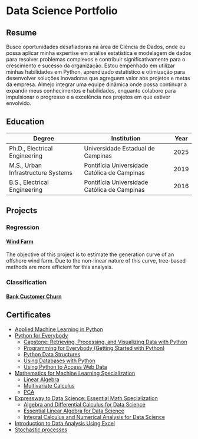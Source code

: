 # Data Science Portfolio

## Resume

Busco oportunidades desafiadoras na área de Ciência de Dados, onde eu possa aplicar minha expertise em análise estatística e modelagem de dados para resolver problemas complexos e contribuir significativamente para o crescimento e sucesso da organização. Estou empenhado em utilizar minhas habilidades em Python, aprendizado estatístico e otimização para desenvolver soluções inovadoras que agreguem valor aos projetos e metas da empresa. Almejo integrar uma equipe dinâmica onde possa continuar a expandir meus conhecimentos e habilidades, enquanto colaboro para impulsionar o progresso e a excelência nos projetos em que estiver envolvido.


## Education

| Degree                                 | Institution                                             | Year  |
|----------------------------------------|---------------------------------------------------------|-------|
| Ph.D., Electrical Engineering          | Universidade Estadual de Campinas                       | 2025  |
| M.S., Urban Infrastructure Systems     | Pontifícia Universidade Católica de Campinas            | 2019  |
| B.S., Electrical Engineering           | Pontifícia Universidade Católica de Campinas            | 2016  |


<!-- #### Technical Skills: Python, SQL, CPLEX, AMPL, EXCEL -->

## Projects

### Regression
#### [Wind Farm](https://github.com/rvanguita/wind_farm)
The objective of this project is to estimate the generation curve of an offshore wind farm. Due to the non-linear nature of this curve, tree-based methods are more efficient for this analysis.

### Classification
#### [Bank Customer Churn](https://github.com/rvanguita/bank_customer_churn)


## Certificates

- [Applied Machine Learning in Python](https://github.com/rvanguita/portfolio/blob/main/certificates/Applied%20Machine%20Learning%20in%20Python/Coursera%209LT6NMT6QFUF.pdf)
- [Python for Everybody](https://github.com/rvanguita/portfolio/blob/main/certificates/Python%20for%20Everybody/Coursera%20QJN7QJTLGFLT.pdf)
  - [Capstone: Retrieving, Processing, and Visualizing Data with Python](https://github.com/rvanguita/portfolio/blob/main/certificates/Python%20for%20Everybody/Capstone%3A%20Retrieving%2C%20Processing%2C%20and%20Visualizing%20Data%20with%20Python/Coursera%20QJN7QJTLGFLT.pdf)
  - [Programming for Everybody (Getting Started with Python)](https://github.com/rvanguita/portfolio/blob/main/certificates/Python%20for%20Everybody/Programming%20for%20Everybody%20(Getting%20Started%20with%20Python)/Coursera%20L93RZWK9WZB8.pdf)
  - [Python Data Structures](https://github.com/rvanguita/portfolio/blob/main/certificates/Python%20for%20Everybody/Python%20Data%20Structures/Coursera%20CABEC4D9W5QF.pdf)
  - [Using Databases with Python](https://github.com/rvanguita/portfolio/blob/main/certificates/Python%20for%20Everybody/Using%20Databases%20with%20Python/Coursera%20FN7JP8SM77S9.pdf)
  - [Using Python to Access Web Data](https://github.com/rvanguita/portfolio/blob/main/certificates/Python%20for%20Everybody/Using%20Python%20to%20Access%20Web%20Data/Coursera%20LV7GTE5D9VTJ.pdf)
- [Mathematics for Machine Learning Specialization](https://github.com/rvanguita/portfolio/blob/main/certificates/Mathematics%20for%20Machine%20Learning/Coursera%20AVCUZHDPGLI5.pdf)
  - [Linear Algebra](https://github.com/rvanguita/portfolio/blob/main/certificates/Mathematics%20for%20Machine%20Learning/Linear%20Algebra/Coursera%20SRTBX3X4EWBT.pdf)
  - [Multivariate Calculus](https://github.com/rvanguita/portfolio/blob/main/certificates/Mathematics%20for%20Machine%20Learning/Multivariate%20Calculus/Coursera%20LGDZ8QKKTQHR.pdf)
  - [PCA](https://github.com/rvanguita/portfolio/blob/main/certificates/Mathematics%20for%20Machine%20Learning/PCA/Coursera%20IZ46EUD7BH7B.pdf)
- [Expressway to Data Science: Essential Math Specialization](https://github.com/rvanguita/portfolio/blob/main/certificates/Expressway%20to%20Data%20Science%3A%20Essential%20Math%20Specialization/Coursera%209LS7323MCHAF.pdf)
  - [Algebra and Differential Calculus for Data Science](https://github.com/rvanguita/portfolio/blob/main/certificates/Expressway%20to%20Data%20Science%3A%20Essential%20Math%20Specialization/Algebra%20and%20Differential%20Calculus%20for%20Data%20Science/Coursera%20CBXVZ8C9EZQ2.pdf)
  - [Essential Linear Algebra for Data Science](https://github.com/rvanguita/portfolio/blob/main/certificates/Expressway%20to%20Data%20Science%3A%20Essential%20Math%20Specialization/Essential%20Linear%20Algebra%20for%20Data%20Science/Coursera%20QPLE6TXDE9GM.pdf)
  - [Integral Calculus and Numerical Analysis for Data Science](https://github.com/rvanguita/portfolio/blob/main/certificates/Expressway%20to%20Data%20Science%3A%20Essential%20Math%20Specialization/Integral%20Calculus%20and%20Numerical%20Analysis%20for%20Data%20Science/Coursera%20PYQBRSQCBQRU.pdf)  
- [Introduction to Data Analysis Using Excel](https://github.com/rvanguita/portfolio/blob/main/certificates/Introduction%20to%20Data%20Analysis%20Using%20Excel/Coursera%205BVSFVK7NALP.pdf)
- [Stochastic processes](https://github.com/rvanguita/portfolio/blob/main/certificates/Stochastic%20processes/Certificate.pdf)


